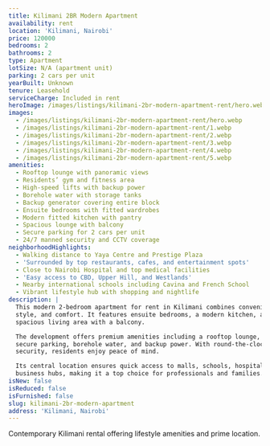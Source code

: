 ```yaml
---
title: Kilimani 2BR Modern Apartment
availability: rent
location: 'Kilimani, Nairobi'
price: 120000
bedrooms: 2
bathrooms: 2
type: Apartment
lotSize: N/A (apartment unit)
parking: 2 cars per unit
yearBuilt: Unknown
tenure: Leasehold
serviceCharge: Included in rent
heroImage: /images/listings/kilimani-2br-modern-apartment-rent/hero.webp
images:
  - /images/listings/kilimani-2br-modern-apartment-rent/hero.webp
  - /images/listings/kilimani-2br-modern-apartment-rent/1.webp
  - /images/listings/kilimani-2br-modern-apartment-rent/2.webp
  - /images/listings/kilimani-2br-modern-apartment-rent/3.webp
  - /images/listings/kilimani-2br-modern-apartment-rent/4.webp
  - /images/listings/kilimani-2br-modern-apartment-rent/5.webp
amenities:
  - Rooftop lounge with panoramic views
  - Residents’ gym and fitness area
  - High-speed lifts with backup power
  - Borehole water with storage tanks
  - Backup generator covering entire block
  - Ensuite bedrooms with fitted wardrobes
  - Modern fitted kitchen with pantry
  - Spacious lounge with balcony
  - Secure parking for 2 cars per unit
  - 24/7 manned security and CCTV coverage
neighborhoodHighlights:
  - Walking distance to Yaya Centre and Prestige Plaza
  - 'Surrounded by top restaurants, cafes, and entertainment spots'
  - Close to Nairobi Hospital and top medical facilities
  - 'Easy access to CBD, Upper Hill, and Westlands'
  - Nearby international schools including Cavina and French School
  - Vibrant lifestyle hub with shopping and nightlife
description: |
  This modern 2-bedroom apartment for rent in Kilimani combines convenience, 
  style, and comfort. It features ensuite bedrooms, a modern kitchen, and a 
  spacious living area with a balcony.  

  The development offers premium amenities including a rooftop lounge, gym, 
  secure parking, borehole water, and backup power. With round-the-clock 
  security, residents enjoy peace of mind.  

  Its central location ensures quick access to malls, schools, hospitals, and 
  business hubs, making it a top choice for professionals and families.
isNew: false
isReduced: false
isFurnished: false
slug: kilimani-2br-modern-apartment
address: 'Kilimani, Nairobi'
---
```

Contemporary Kilimani rental offering lifestyle amenities and prime location.

